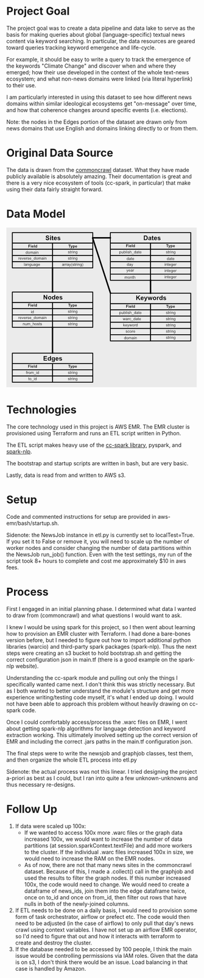 # Project Goal

The project goal was to create a data pipeline and data lake to serve as the basis for
making queries about global (language-specific) textual news
content via keyword searching. In particular, the data resources are
geared toward queries tracking keyword emergence and life-cycle. 

For example, it should be easy to write a query to track the emergence
of the keywords "Climate Change" and discover when and where they
emerged; how their use developed in the context of the whole
text-news ecosystem; and what non-news domains were linked (via
literal hyperlink) to their use. 

I am particularly interested in using this dataset to see how
different news domains within similar ideological ecosystems get
"on-message" over time, and how that coherence changes around specific
events (i.e. elections).

Note: the nodes in the Edges portion of the dataset are drawn only
from news domains that use English and domains linking directly to or from
them. 

# Original Data Source

The data is drawn from the [commoncrawl](https://commoncrawl.org/)
dataset. What they have made publicly available is absolutely
amazing. Their documentation is great and there is a very nice
ecosystem of tools (cc-spark, in particular) that make using their
data fairly straight forward. 

# Data Model

![alt text](./Data_Model.png?raw=true)

# Technologies

The core technology used in this project is AWS EMR. The EMR cluster
is provisioned using Terraform and runs an ETL script written in
Python. 

The ETL script makes heavy use of the [cc-spark
library](https://github.com/commoncrawl/cc-pyspark), pyspark, and
[spark-nlp](https://nlp.johnsnowlabs.com/). 

The bootstrap and startup
scripts are written in bash, but are very basic. 

Lastly, data is read
from and written to AWS s3. 

# Setup

Code and commented instructions for setup are provided in 
aws-emr/bash/startup.sh. 

Sidenote: the NewsJob instance in etl.py is currently set to
localTest=True. If you set it to False or remove it, you will need to
scale up the number of worker nodes and consider changing the number
of data partitions within the NewsJob run_job() function. Even with
the test settings, my run of the script took 8+ hours to complete and
cost me approximately $10 in aws fees. 

# Process

First I engaged in an initial planning phase. I determined what data I
wanted to draw from (commoncrawl) and what questions I would want to ask. 

I knew I would be using spark for this project, so I then went about
learning how to provision an EMR cluster with Terraform. I had done a
bare-bones version before, but I needed to figure out how to import
additional python libraries (warcio) and third-party spark packages
(spark-nlp). Thus the next steps were creating an s3 bucket to hold
bootstrap.sh and getting the correct configuration json in main.tf
(there is a good example on the spark-nlp website). 

Understanding the cc-spark module and pulling out only the things I
specifically wanted came next. I don't think this was strictly
necessary. But as I both wanted to better understand the module's
structure and get more experience writing/testing code myself,
it's what I ended up doing. I would not have been able to approach
this problem without heavily drawing on cc-spark code. 

Once I could comfortably access/process the .warc files on EMR, I went
about getting spark-nlp algorithms for language detection and keyword
extraction working. This ultimately involved setting up the correct
version of EMR and including the correct .jars paths in the
main.tf configuration json. 

The final steps were to write the newsjob and graphjob classes, test
them, and then organize the whole ETL process into etl.py

Sidenote: the actual process was not this linear. I tried
designing the project a-priori as best as I could, but I ran into
quite a few unknown-unknowns and thus necessary re-designs. 

# Follow Up

1. If data were scaled up 100x: 
    - If we wanted to access 100x more .warc files or the graph data
      increased 100x, we would want to increase the number of data
      partitions (at session.sparkContext.textFile) and
      add more workers to the cluster. If the individual .warc files
      increased 100x in size, we would need to increase the RAM on the
      EMR nodes. 
    - As of now, there are not that many news sites in the commoncrawl
      dataset. Because of this, I made a .collect() call in the
      graphjob and used the results to filter the graph nodes. If this
      number increased 100x, the code would need to change. We would
      need to create a dataframe of news\_ids, join them into the edge
      dataframe twice, once on to\_id and once on from\_id,
      then filter out rows that have nulls in both of the
      newly-joined columns.
2. If ETL needs to be done on a daily basis, I would need to provision
   some form of task orchestrator, airflow or prefect etc. The code
   would then need to be adjusted (in the case of airflow) to
   only pull that day's news crawl using context variables. I have not
   set up an airflow EMR operator, so I'd need to figure that out and
   how it interacts with terraform to create and destroy the cluster. 
3. If the database needed to be accessed by 100 people, I think the
   main issue would be controlling permissions via IAM roles. Given
   that the data is on s3, I don't think there would be an issue. Load
   balancing in that case is handled by Amazon. 
      




